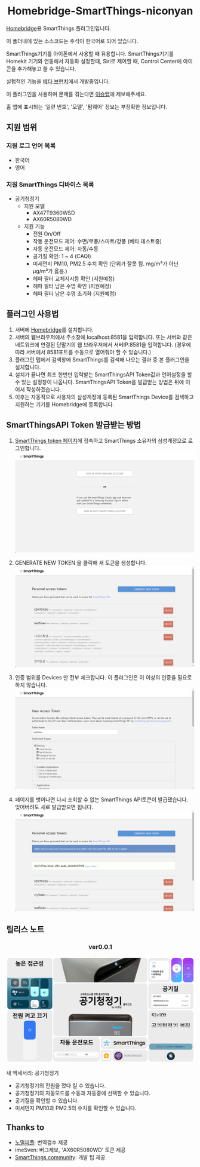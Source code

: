 <span align="center">

# Homebridge-SmartThings-niconyan
</span>

[Homebridge](https://github.com/homebridge/homebridge)용 SmartThings 플러그인입니다. 

이 폴더내에 있는 소스코드는 주석이 한국어로 되어 있습니다.

SmartThings기기를 아이폰에서 사용할 때 유용합니다.
SmartThings기기를 Homekit 기기와 연동해서 자동화 설정할때, Siri로 제어할 때, Control Center에 아이콘을 추가해놓고 쓸 수 있습니다.

실험적인 기능을 [베타 브런치](https://github.com/niconyanGH/Homebridge-SmartThings-niconyan/tree/beta)에서 개발중입니다.

이 플러그인을 사용하며 문제를 겪는다면 [이슈탭](https://github.com/niconyanGH/Homebridge-SmartThings-niconyan/issues)에 제보해주세요.

홈 앱에 표시되는 '일련 번호', '모델', '펌웨어' 정보는 부정확한 정보입니다.

## 지원 범위
### 지원 로그 언어 목록
* 한국어
* 영어

### 지원 SmartThings 디바이스 목록
* 공기청정기
  - 지원 모델
    + AX47T9360WSD
    + AX60R5080WD
  - 지원 기능
    + 전원 On/Off
    + 작동 운전모드 제어: 수면/무풍/스마트/강풍 (베타 테스트중)
    + 자동 운전모드 제어: 자동/수동
    + 공기질 확인: 1 ~ 4 (CAQI)
    + 미세먼지 PM10, PM2.5 수치 확인 (단위가 잘못 됨. mg/m³가 아닌 µg/m³가 옳음.)
    + 헤파 필터 교체지시등 확인 (지원예정)
    + 헤파 필터 남은 수명 확인 (지원예정)
    + 헤파 필터 남은 수명 초기화 (지원예정)

## 플러그인 사용법

1. 서버에 [Homebridge](https://github.com/homebridge/homebridge#installation)를 설치합니다.
2. 서버의 웹브라우저에서 주소창에 localhost:8581을 입력합니다. 또는 서버와 같은 네트워크에 연결된 단말기의 웹 브라우저에서 서버IP:8581을 입력합니다. (경우에 따라 서버에서 8581포트를 수동으로 열어줘야 할 수 있습니다.)
3. 플러그인 탭에서 검색창에 SmartThings를 검색해 나오는 결과 중 본 플러그인을 설치합니다.
4. 설치가 끝나면 최초 한번만 입력받는 SmartThingsAPI Token값과 언어설정을 할 수 있는 설정창이 나옵니다. SmartThingsAPI Token을 발급받는 방법은 뒤에 이어서 작성하겠습니다.
5. 이후는 자동적으로 사용자의 삼성계정에 등록된 SmartThings Device를 검색하고 지원하는 기기를 Homebridge에 등록합니다.

## SmartThingsAPI Token 발급받는 방법

1. [SmartThings token 페이지](https://account.smartthings.com/tokens)에 접속하고 SmartThings 소유자의 삼성계정으로 로그인합니다.
![guide1](../guide/1.png?raw=true)

2. GENERATE NEW TOKEN 을 클릭해 새 토큰을 생성합니다.
![guide2](../guide/2.png?raw=true)

3. 인증 범위를 Devices 만 전부 체크합니다. 이 플러그인은 이 이상의 인증을 필요로 하지 않습니다.
![guide3](../guide/3.png?raw=true)

4. 페이지를 벗어나면 다시 조회할 수 없는 SmartThings API토큰이 발급됐습니다. 잊어버려도 새로 발급받으면 됩니다.
![guide4](../guide/4.png?raw=true)

## 릴리스 노트
<span align="center">

### ver0.0.1
</span>

![Homebridge-SmartThings-niconyan v0.0.1 Summary Introduction(kr)](./../ReleaseNote/v0.0.1/Summary_Introduction_Homebridge-SmartThings-AirPurifier(kr).png?raw=true)

새 액세서리: 공기청정기
* 공기청정기의 전원을 껐다 킬 수 있습니다.
* 공기청정기의 자동모드를 수동과 자동중에 선택할 수 있습니다.
* 공기질을 확인할 수 있습니다.
* 미세먼지 PM10과 PM2.5의 수치를 확인할 수 있습니다.

## Thanks to
* [노멀피플](https://www.youtube.com/c/%EB%85%B8%EB%A9%80%ED%94%BC%ED%94%8C): 번역검수 제공
* imeSven: 버그제보, 'AX60R5080WD' 토큰 제공
* [SmartThings community](https://community.smartthings.com/): 개발 팁 제공.